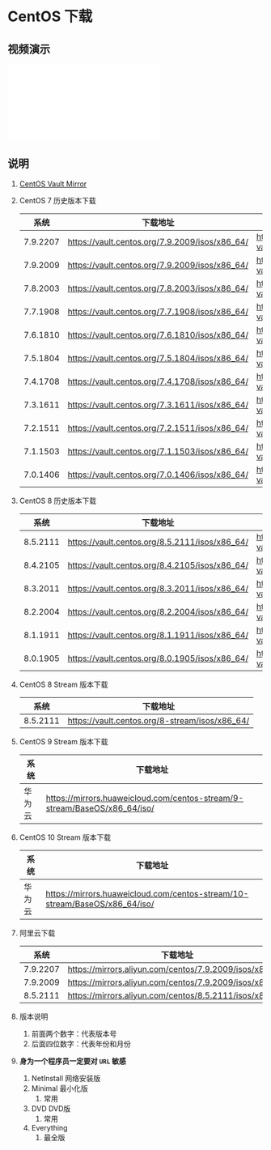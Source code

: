 # CentOS 下载

## 视频演示

<iframe src="//player.bilibili.com/player.html?aid=440545260&bvid=BV1kL41117o2&cid=1042000878&page=1" scrolling="no" border="0" frameborder="no" framespacing="0" allowfullscreen="true"></iframe>

## 说明

1. [CentOS Vault Mirror](https://vault.centos.org/)
2. CentOS 7 历史版本下载

   | 系统       | 下载地址                                           | 下载地址                                                          |
   |----------|------------------------------------------------|---------------------------------------------------------------|
   | 7.9.2207 | https://vault.centos.org/7.9.2009/isos/x86_64/ | https://archive.kernel.org/centos-vault/7.9.2009/isos/x86_64/ |
   | 7.9.2009 | https://vault.centos.org/7.9.2009/isos/x86_64/ | https://archive.kernel.org/centos-vault/7.9.2009/isos/x86_64/ |
   | 7.8.2003 | https://vault.centos.org/7.8.2003/isos/x86_64/ | https://archive.kernel.org/centos-vault/7.8.2003/isos/x86_64/ |
   | 7.7.1908 | https://vault.centos.org/7.7.1908/isos/x86_64/ | https://archive.kernel.org/centos-vault/7.7.1908/isos/x86_64/ |
   | 7.6.1810 | https://vault.centos.org/7.6.1810/isos/x86_64/ | https://archive.kernel.org/centos-vault/7.6.1810/isos/x86_64/ |
   | 7.5.1804 | https://vault.centos.org/7.5.1804/isos/x86_64/ | https://archive.kernel.org/centos-vault/7.5.1804/isos/x86_64/ |
   | 7.4.1708 | https://vault.centos.org/7.4.1708/isos/x86_64/ | https://archive.kernel.org/centos-vault/7.4.1708/isos/x86_64/ |
   | 7.3.1611 | https://vault.centos.org/7.3.1611/isos/x86_64/ | https://archive.kernel.org/centos-vault/7.3.1611/isos/x86_64/ |
   | 7.2.1511 | https://vault.centos.org/7.2.1511/isos/x86_64/ | https://archive.kernel.org/centos-vault/7.2.1511/isos/x86_64/ |
   | 7.1.1503 | https://vault.centos.org/7.1.1503/isos/x86_64/ | https://archive.kernel.org/centos-vault/7.1.1503/isos/x86_64/ |
   | 7.0.1406 | https://vault.centos.org/7.0.1406/isos/x86_64/ | https://archive.kernel.org/centos-vault/7.0.1406/isos/x86_64/ |

3. CentOS 8 历史版本下载

   | 系统       | 下载地址                                           | 下载地址                                                          |
   |----------|------------------------------------------------|---------------------------------------------------------------|
   | 8.5.2111 | https://vault.centos.org/8.5.2111/isos/x86_64/ | https://archive.kernel.org/centos-vault/8.5.2111/isos/x86_64/ |
   | 8.4.2105 | https://vault.centos.org/8.4.2105/isos/x86_64/ | https://archive.kernel.org/centos-vault/8.4.2105/isos/x86_64/ |
   | 8.3.2011 | https://vault.centos.org/8.3.2011/isos/x86_64/ | https://archive.kernel.org/centos-vault/8.3.2011/isos/x86_64/ |
   | 8.2.2004 | https://vault.centos.org/8.2.2004/isos/x86_64/ | https://archive.kernel.org/centos-vault/8.2.2004/isos/x86_64/ |
   | 8.1.1911 | https://vault.centos.org/8.1.1911/isos/x86_64/ | https://archive.kernel.org/centos-vault/8.1.1911/isos/x86_64/ |
   | 8.0.1905 | https://vault.centos.org/8.0.1905/isos/x86_64/ | https://archive.kernel.org/centos-vault/8.0.1905/isos/x86_64/ |

4. CentOS 8 Stream 版本下载

    | 系统       | 下载地址                                           |
    |----------|------------------------------------------------|
    | 8.5.2111 | https://vault.centos.org/8-stream/isos/x86_64/ |

5. CentOS 9 Stream 版本下载

   | 系统  | 下载地址                                                                      |
   |-----|---------------------------------------------------------------------------|
   | 华为云 | https://mirrors.huaweicloud.com/centos-stream/9-stream/BaseOS/x86_64/iso/ |

6. CentOS 10 Stream 版本下载

   | 系统  | 下载地址                                                                       |
   |-----|----------------------------------------------------------------------------|
   | 华为云 | https://mirrors.huaweicloud.com/centos-stream/10-stream/BaseOS/x86_64/iso/ |

7. 阿里云下载

   | 系统       | 下载地址                                                    |
   |----------|---------------------------------------------------------| 
   | 7.9.2207 | https://mirrors.aliyun.com/centos/7.9.2009/isos/x86_64/ |
   | 7.9.2009 | https://mirrors.aliyun.com/centos/7.9.2009/isos/x86_64/ |
   | 8.5.2111 | https://mirrors.aliyun.com/centos/8.5.2111/isos/x86_64/ |

8. 版本说明
   1. 前面两个数字：代表版本号
   2. 后面四位数字：代表年份和月份
9. **身为一个程序员一定要对 `URL` 敏感**
   1. NetInstall 网络安装版
   2. Minimal 最小化版
      1. 常用
   3. DVD DVD版
      1. 常用
   4. Everything
      1. 最全版
